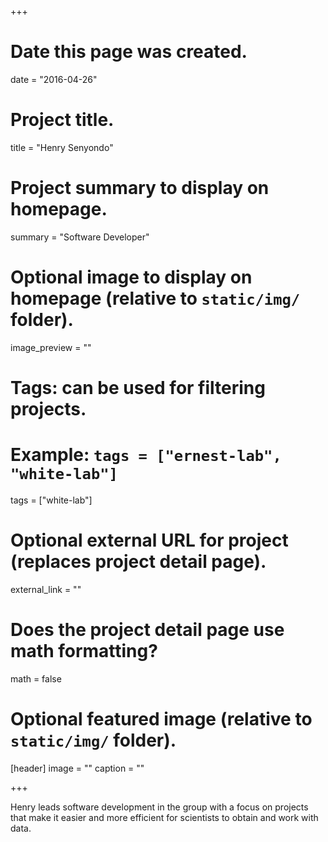 +++
# Date this page was created.
date = "2016-04-26"

# Project title.
title = "Henry Senyondo"

# Project summary to display on homepage.
summary = "Software Developer"

# Optional image to display on homepage (relative to `static/img/` folder).
image_preview = ""

# Tags: can be used for filtering projects.
# Example: `tags = ["ernest-lab", "white-lab"]`
tags = ["white-lab"]

# Optional external URL for project (replaces project detail page).
external_link = ""

# Does the project detail page use math formatting?
math = false

# Optional featured image (relative to `static/img/` folder).
[header]
image = ""
caption = ""

+++

Henry leads software development in the group with a focus on projects that make it easier and more efficient for scientists to obtain and work with data.